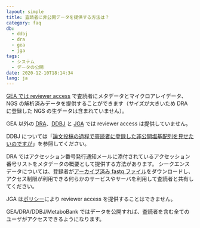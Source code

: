 ```yaml
---
layout: simple
title: 査読者に非公開データを提供する方法は？
category: faq
db:
  - ddbj
  - dra
  - gea
  - jga
tags: 
  - システム
  - データの公開
date: 2020-12-10T18:14:34
lang: ja
---
```


[GEA では reviewer access](/gea/reviewer-access.html) で査読者にメタデータとマイクロアレイデータ、NGS の解析済みデータを提供することができます（サイズが大きいため DRA に登録した NGS の生データは含まれていません）。

GEA 以外の [DRA](/dra/index.html)、[DDBJ](/ddbj/index.html) と [JGA](/jga/index.html) では reviewer access は提供していません。

DDBJ については「[論文投稿の過程で査読者に登録した非公開塩基配列を見せたいのですが](/faq/ja/paper-show-referee.html)」を参照してください。

DRA ではアクセッション番号発行通知メールに添付されているアクセッション番号リストをメタデータの概要として提供する方法があります。
シークエンスデータについては、登録者が[アーカイブ済み fastq ファイル](/dra/submission.html#fastq-sra-files)をダウンロードし、アクセス制限が利用できる何らかのサービスやサーバを利用して査読者と共有してください。

JGA は[ポリシー](https://humandbs.dbcls.jp/faq#faq-20)により reviewer access を提供することはできません。

GEA/DRA/DDBJ/MetaboBank ではデータを公開すれば、査読者を含む全てのユーザがアクセスできるようになります。